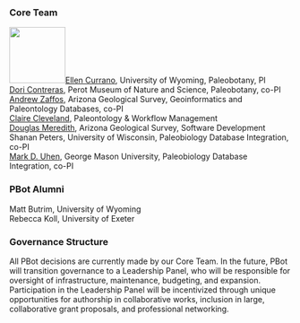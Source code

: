 ### Core Team
<img src="/pbot-static/OurTeam/Currano.jpg" width="100">[Ellen Currano](https://www.uwyo.edu/geolgeophys/people/faculty/ellen-currano.html), University of Wyoming, Paleobotany, PI <br>
[Dori Contreras](https://www.perotmuseum.org/researchers/), Perot Museum of Nature and Science, Paleobotany, co-PI <br>
[Andrew Zaffos](https://azgs.arizona.edu/about/staff), Arizona Geological Survey, Geoinformatics and Paleontology Databases, co-PI <br>
[Claire Cleveland](https://sites.psu.edu/clairecleveland/), Paleontology & Workflow Management <br>
[Douglas Meredith](https://azgs.arizona.edu/about/staff), Arizona Geological Survey, Software Development <br>
Shanan Peters, University of Wisconsin, Paleobiology Database Integration, co-PI <br>
[Mark D. Uhen](http://uhenlab.weebly.com/), George Mason University, Paleobiology Database Integration, co-PI

### PBot Alumni
Matt Butrim, University of Wyoming <br>
Rebecca Koll, University of Exeter

### Governance Structure 
All PBot decisions are currently made by our Core Team. In the future, PBot will transition governance to a Leadership Panel, who will be responsible for oversight of infrastructure, maintenance, budgeting, and expansion. Participation in the Leadership Panel will be incentivized through unique opportunities for authorship in collaborative works, inclusion in large, collaborative grant proposals, and professional networking.
